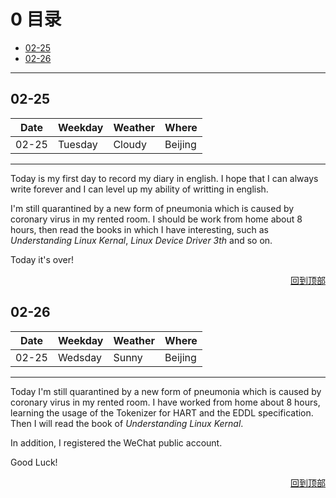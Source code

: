 <h1 id="0">0 目录</h1>

* [02-25](#1)
* [02-26](#2)

---

<h2 id="1">02-25</h2>

| Date  | Weekday | Weather | Where   |
| ----- | ------- | ------- | ------- |
| 02-25 | Tuesday | Cloudy  | Beijing |

---

Today is my first day to record my diary in english. I hope that I can always write forever and I can level up my ability of writting in english.

I'm still quarantined by a new form of pneumonia which is caused by coronary virus in my rented room. I should be work from home about 8 hours, then read the books in which I have interesting, such as *Understanding Linux Kernal*, *Linux Device Driver 3th* and so on.

Today it's over!

<div style="text-align: right"><a href="#0">回到顶部</a><a name="_label0"></a></div>

<h2 id="2">02-26</h2>

| Date  | Weekday | Weather | Where   |
| ----- | ------- | ------- | ------- |
| 02-25 | Wedsday | Sunny   | Beijing |

---

Today I'm still quarantined by a new form of pneumonia which is caused by coronary virus in my rented room. I have worked from home about 8 hours, learning the usage of the Tokenizer for HART and the EDDL specification. Then I will read the book of *Understanding Linux Kernal*.

In addition, I registered the WeChat public account.
 
Good Luck!

<div style="text-align: right"><a href="#0">回到顶部</a><a name="_label0"></a></div>